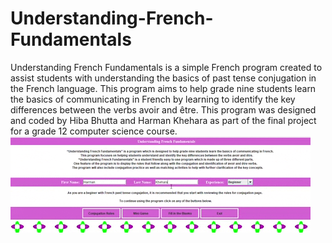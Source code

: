 # Understanding-French-Fundamentals
Understanding French Fundamentals is a simple French program created to assist students with understanding the basics of past tense conjugation in the French language. This program aims to help grade nine students learn the basics of communicating in French by learning to identify the key differences between the verbs avoir and être. This program was designed and coded by Hiba Bhutta and Harman Khehara as part of the final project for a grade 12 computer science course.
![](french_project.gif)
